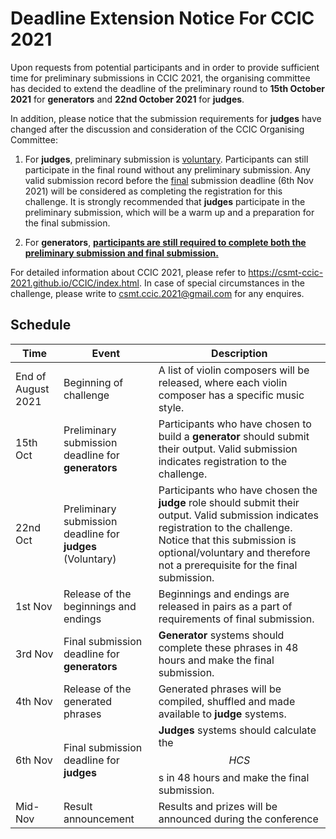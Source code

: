 # Deadline Extension Notice For CCIC 2021



Upon requests from potential participants and in order to provide sufficient time for preliminary submissions in CCIC 2021, the organising committee has decided to extend the deadline of the preliminary round to **15th October 2021** for **generators** and **22nd October 2021** for **judges**. 

In addition, please notice that the submission requirements for **judges** have changed after the discussion and consideration of the CCIC Organising Committee:

1. For **judges**, preliminary submission is <u>voluntary</u>. Participants can still participate in the final round without any preliminary submission. Any valid submission record before the <u>final</u> submission deadline (6th Nov 2021) will be considered as completing the registration for this challenge. It is strongly recommended that **judges** participate in the preliminary submission, which will be a warm up and a preparation for the final submission.

2. For **generators**, **<u>participants are still required to complete both the preliminary submission and final submission.</u>** 

For detailed information about CCIC 2021, please refer to https://csmt-ccic-2021.github.io/CCIC/index.html. In case of special circumstances in the challenge, please write to [csmt.ccic.2021@gmail.com](mailto:csmt.ccic.2021@gmail.com) for any enquires.



## Schedule

| Time               | Event                                                      | Description                                                  |
| ------------------ | ---------------------------------------------------------- | ------------------------------------------------------------ |
| End of August 2021 | Beginning of challenge                                     | A list of violin composers will be released, where each violin composer has a specific music style. |
| 15th Oct           | Preliminary submission deadline for **generators**         | Participants who have chosen to build a **generator** should submit their output. Valid submission indicates registration to the challenge. |
| 22nd Oct           | Preliminary submission deadline for **judges** (Voluntary) | Participants who have chosen the **judge** role should submit their output. Valid submission indicates registration to the challenge. Notice that this submission is optional/voluntary and therefore not a prerequisite for the final submission. |
| 1st Nov | Release of the beginnings and endings        | Beginnings and endings are released in pairs as a part of requirements of final submission. |
| 3rd Nov | Final submission deadline for **generators** | **Generator** systems should complete these phrases in 48 hours and make the final submission. |
| 4th Nov | Release of the generated phrases             | Generated phrases will be compiled, shuffled and made available to **judge** systems. |
| 6th Nov | Final submission deadline for **judges**     | **Judges** systems should calculate the $$HCS$$s in 48 hours and make the final submission. |
| Mid-Nov | Result announcement                          | Results and prizes will be announced during the conference   |

